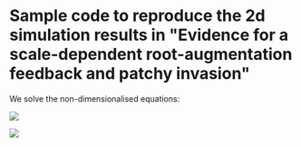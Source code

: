 # Sample code to reproduce the 2d simulation results in "Evidence for a scale-dependent root-augmentation feedback and patchy invasion"

We solve the non-dimensionalised equations:

<!-- Use https://latex.codecogs.com/ to generate images of equations -->

<!-- Latex code for first equation \frac{\partial b_i}{\partial t} = g^i_b b_i (1-b_i) - \mu_i b_i + \delta_{b_i} \frac{w}{w+w_i^*}\phi_i * b_i -->

![](https://latex.codecogs.com/svg.image?\frac{\partial&space;b_i}{\partial&space;t}&space;=&space;g^i_b&space;b_i&space;(1-b_i)&space;-&space;\mu_i&space;b_i&space;&plus;&space;\delta_{b_i}&space;\frac{w}{w&plus;w_i^*}\phi_i&space;*&space;b_i)

<!-- Latex code for second equation \frac{\partial w}{\partial t} = p - \nu \left(1 - \sum_{i=1}^{n} \rho_i b_i \right) w - w \sum_{i=1}^{n} g_w^i + \delta_w \Delta w) -->

![](https://latex.codecogs.com/svg.image?\frac{\partial&space;w}{\partial&space;t}&space;=&space;p&space;-&space;\nu&space;\left(1&space;-&space;\sum_{i=1}^{n}&space;\rho_i&space;b_i&space;\right)&space;w&space;-&space;w&space;\sum_{i=1}^{n}&space;g_w^i&space;&plus;&space;\delta_w&space;\Delta&space;w)
